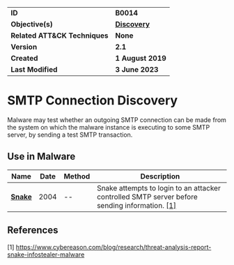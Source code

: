 <table>
<tr>
<td><b>ID</b></td>
<td><b>B0014</b></td>
</tr>
<tr>
<td><b>Objective(s)</b></td>
<td><b><a href="../discovery">Discovery</a></b></td>
</tr>
<tr>
<td><b>Related ATT&CK Techniques</b></td>
<td><b>None</b></td>
</tr>
<tr>
<td><b>Version</b></td>
<td><b>2.1</b></td>
</tr>
<tr>
<td><b>Created</b></td>
<td><b>1 August 2019</b></td>
</tr>
<tr>
<td><b>Last Modified</b></td>
<td><b>3 June 2023</b></td>
</tr>
</table>


# SMTP Connection Discovery

Malware may test whether an outgoing SMTP connection can be made from the system on which the malware instance is executing to some SMTP server, by sending a test SMTP transaction. 
## Use in Malware
Name|Date|Method|Description|
|---|---|---|---|
|[**Snake**](../xample-malware/snake.md)|2004|--|Snake attempts to login to an attacker controlled SMTP server before sending information. [[1]](#1)|

## References
<a name="1">[1]</a> https://www.cybereason.com/blog/research/threat-analysis-report-snake-infostealer-malware